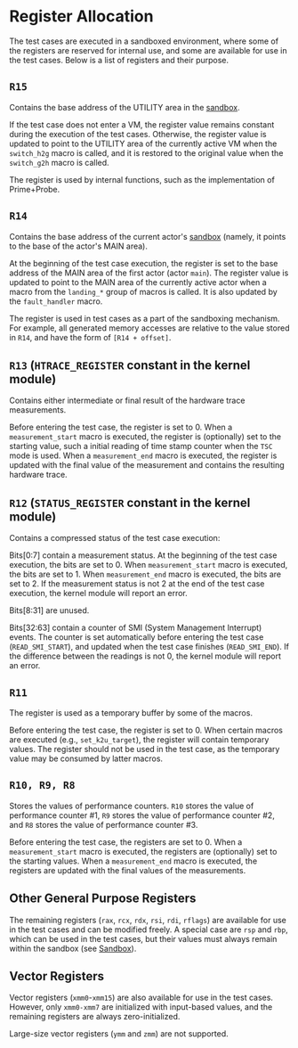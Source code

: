 # Register Allocation

The test cases are executed in a sandboxed environment, where some of the registers are reserved for internal use, and some are available for use in the test cases.
Below is a list of registers and their purpose.

## `R15`

Contains the base address of the UTILITY area in the [sandbox](sandbox.md).

If the test case does not enter a VM, the register value remains constant during the execution of the test cases.
Otherwise, the register value is updated to point to the UTILITY area of the currently active VM when the `switch_h2g` macro is called, and it is restored to the original value when the `switch_g2h` macro is called.

The register is used by internal functions, such as the implementation of Prime+Probe.

## `R14`

Contains the base address of the current actor's [sandbox](sandbox.md) (namely, it points to the base of the actor's MAIN area).

At the beginning of the test case execution, the register is set to the base address of the MAIN area of the first actor (actor `main`). The register value is updated to point to the MAIN area of the currently active actor when a macro from the `landing_*` group of macros is called. It is also updated by the `fault_handler` macro.

The register is used in test cases as a part of the sandboxing mechanism.
For example, all generated memory accesses are relative to the value stored in `R14`, and have the form of `[R14 + offset]`.


## `R13` (`HTRACE_REGISTER` constant in the kernel module)

Contains either intermediate or final result of the hardware trace measurements.

Before entering the test case, the register is set to 0.
When a `measurement_start` macro is executed, the register is (optionally) set to the starting value,
such a initial reading of time stamp counter when the `TSC` mode is used.
When a `measurement_end` macro is executed, the register is updated with the final value of the measurement and contains the resulting hardware trace.

## `R12` (`STATUS_REGISTER` constant in the kernel module)

Contains a compressed status of the test case execution:

Bits[0:7] contain a measurement status.
At the beginning of the test case execution, the bits are set to 0.
When `measurement_start` macro is executed, the bits are set to 1.
When `measurement_end` macro is executed, the bits are set to 2.
If the measurement status is not 2 at the end of the test case execution, the kernel module will report an error.

Bits[8:31] are unused.

Bits[32:63] contain a counter of SMI (System Management Interrupt) events.
The counter is set automatically before entering the test case (`READ_SMI_START`), and updated when the test case finishes (`READ_SMI_END`).
If the difference between the readings is not 0, the kernel module will report an error.

## `R11`

The register is used as a temporary buffer by some of the macros.

Before entering the test case, the register is set to 0.
When certain macros are executed (e.g., `set_k2u_target`), the register will contain temporary values.
The register should not be used in the test case, as the temporary value may be consumed by latter macros.

## `R10, R9, R8`

Stores the values of performance counters.
`R10` stores the value of performance counter #1, `R9` stores the value of performance counter #2, and `R8` stores the value of performance counter #3.

Before entering the test case, the registers are set to 0.
When a `measurement_start` macro is executed, the registers are (optionally) set to the starting values.
When a `measurement_end` macro is executed, the registers are updated with the final values of the measurements.


## Other General Purpose Registers

The remaining registers (`rax`, `rcx`, `rdx`, `rsi`, `rdi`, `rflags`) are available for use in the test cases and can be modified freely.
A special case are `rsp` and `rbp`, which can be used in the test cases, but their values must always remain within the sandbox (see [Sandbox](sandbox.md)).

## Vector Registers

Vector registers (`xmm0`-`xmm15`) are also available for use in the test cases.
However, only `xmm0-xmm7` are initialized with input-based values, and the remaining registers are always zero-initialized.

Large-size vector registers (`ymm` and `zmm`) are not supported.
